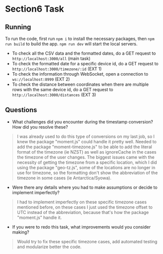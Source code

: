 # Section6 Task
## Running
To run the code, first run `npm i` to install the necessary packages, then `npm run build` to build the app. `npm run dev` will start the local servers. 
- To check all the CSV data and the formatted dates, do a GET request to `http://localhost:3000/all` (main task)
- To check the formatted date for a specific device id, do a GET request to `http://localhost:3000/timezone/:id` (EXT 1)
- To check the information through WebSocket, open a connection to `ws://localhost:8999` (EXT 2)
- To check the distance between coordinates when there are multiple rows with the same device id, do a GET request to `http://localhost:3000/distances` (EXT 3)
## Questions
- What challenges did you encounter during the timestamp conversion? How did you resolve these?
>I was already used to do this type of conversions on my last job, so I knew the package "moment.js" could handle it pretty well. Needed to add the package "moment-timezone.js" to be able to add the literal format of the timezone (ie NZST) as well as ignoreCache in the cases the timezone of the user changes. The biggest issues came with the necessity of getting the timezone from a specific location, which I did using the package "geo-tz.js", some of the locations are no longer in use for timezone, so the formatting don't show the abbreviation of the timezone in some cases (ie Antarctica/Syowa).
- Were there any details where you had to make assumptions or decide to implement imperfectly?
>I had to implement imperfectly on these specific timezone cases mentioned before, on these cases I just used the timezone offset to UTC instead of the abbreviation, because that's how the package "moment.js" handle it.
- If you were to redo this task, what improvements would you consider making?
>Would try to fix these specific timezone cases, add automated testing and modularize better the code.